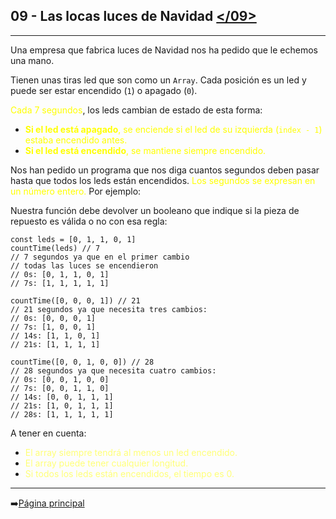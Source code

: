 ## **09 - Las locas luces de Navidad** [</09>](09-lucesNavidad.js)
---
Una empresa que fabrica luces de Navidad nos ha pedido que le echemos una mano.

Tienen unas tiras led que son como un `Array`. Cada posición es un led y puede ser estar encendido (`1`) o apagado (`0`).

<span style="color:#ffff00">Cada 7 segundos</span>, los leds cambian de estado de esta forma:

- <span style="color:#ffff00">**Si el led está apagado**, se enciende si el led de su izquierda (`index - 1`) estaba encendido antes.</span>
- <span style="color:#ffff00">**Si el led está encendido**, se mantiene siempre encendido.</span>

Nos han pedido un programa que nos diga cuantos segundos deben pasar hasta que todos los leds están encendidos.<span style="color:#ffff00"> Los segundos se expresan en un número entero.</span> Por ejemplo:

Nuestra función debe devolver un booleano que indique si la pieza de repuesto es válida o no con esa regla:

```
const leds = [0, 1, 1, 0, 1]
countTime(leds) // 7
// 7 segundos ya que en el primer cambio
// todas las luces se encendieron
// 0s: [0, 1, 1, 0, 1]
// 7s: [1, 1, 1, 1, 1]

countTime([0, 0, 0, 1]) // 21
// 21 segundos ya que necesita tres cambios:
// 0s: [0, 0, 0, 1]
// 7s: [1, 0, 0, 1]
// 14s: [1, 1, 0, 1]
// 21s: [1, 1, 1, 1]

countTime([0, 0, 1, 0, 0]) // 28
// 28 segundos ya que necesita cuatro cambios:
// 0s: [0, 0, 1, 0, 0]
// 7s: [0, 0, 1, 1, 0]
// 14s: [0, 0, 1, 1, 1]
// 21s: [1, 0, 1, 1, 1]
// 28s: [1, 1, 1, 1, 1]
```

A tener en cuenta:
  - <span style="color:#ffff77">El array siempre tendrá al menos un led encendido.</span>
  - <span style="color:#ffff77">El array puede tener cualquier longitud.</span>
  - <span style="color:#ffff77">Si todos los leds están encendidos, el tiempo es 0.</span>
---
➡️[Página principal](../../README.md)